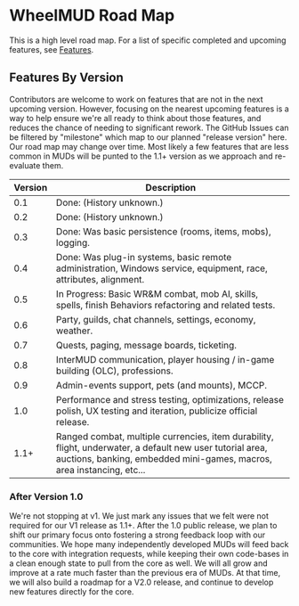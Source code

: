 # WheelMUD Road Map
This is a high level road map. For a list of specific completed and upcoming features, see [Features](Features.md).

## Features By Version
Contributors are welcome to work on features that are not in the next upcoming version.
However, focusing on the nearest upcoming features is a way to help ensure we're all ready to think about those features, and reduces the chance of needing to significant rework.
The GitHub Issues can be filtered by "milestone" which map to our planned "release version" here.
Our road map may change over time. Most likely a few features that are less common in MUDs will be punted to the 1.1+ version as we approach and re-evaluate them.

| Version | Description |
| ------- | ----------- |
| 0.1     | Done: (History unknown.) |
| 0.2     | Done: (History unknown.) |
| 0.3     | Done: Was basic persistence (rooms, items, mobs), logging. |
| 0.4     | Done: Was plug-in systems, basic remote administration, Windows service, equipment, race, attributes, alignment. |
| 0.5     | In Progress: Basic WR&M combat, mob AI, skills, spells, finish Behaviors refactoring and related tests. |
| 0.6     | Party, guilds, chat channels, settings, economy, weather. |
| 0.7     | Quests, paging, message boards, ticketing. |
| 0.8     | InterMUD communication, player housing / in-game building (OLC), professions. |
| 0.9     | Admin-events support, pets (and mounts), MCCP. |
| 1.0     | Performance and stress testing, optimizations, release polish, UX testing and iteration, publicize official release. |
| 1.1+    | Ranged combat, multiple currencies, item durability, flight, underwater, a default new user tutorial area, auctions, banking, embedded mini-games, macros, area instancing, etc... |

### After Version 1.0
We're not stopping at v1. We just mark any issues that we felt were not required for our V1 release as 1.1+.
After the 1.0 public release, we plan to shift our primary focus onto fostering a strong feedback loop with our communities.
We hope many independently developed MUDs will feed back to the core with integration requests, while keeping their own code-bases in a clean enough state to pull from the core as well.
We will all grow and improve at a rate much faster than the previous era of MUDs.
At that time, we will also build a roadmap for a V2.0 release, and continue to develop new features directly for the core.
